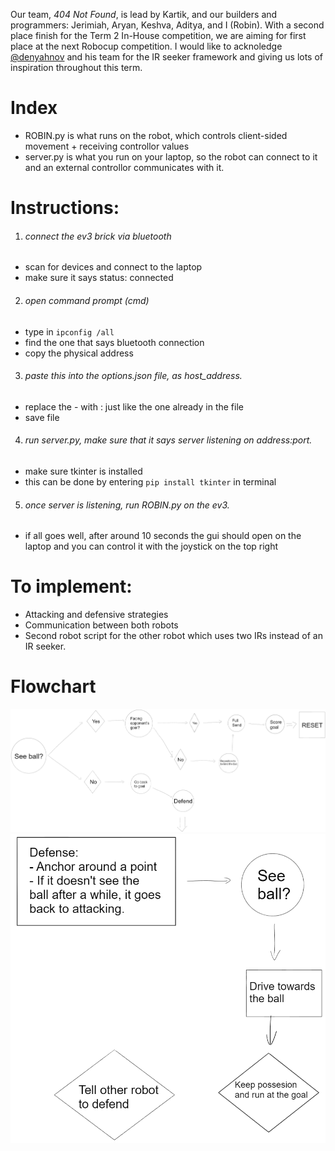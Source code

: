 Our team, *404 Not Found*, is lead by Kartik, and our builders and programmers: Jerimiah, Aryan, Keshva, Aditya, and I (Robin). With a second place finish for the Term 2 In-House competition, we are aiming for first place at the next Robocup competition. I would like to acknoledge [@denyahnov](https://github.com/denyahnov) and his team for the IR seeker framework and giving us lots of inspiration throughout this term.

# Index
  * ROBIN.py is what runs on the robot, which controls client-sided movement + receiving controllor values
  * server.py is what you run on your laptop, so the robot can connect to it and an external controllor communicates with it.

# Instructions:
1. <h6>connect the ev3 brick via bluetooth</h6>
  * scan for devices and connect to the laptop
  * make sure it says status: connected
2. <h6>open command prompt (cmd)</h6>
  * type in `ipconfig /all`
  * find the one that says bluetooth connection
  * copy the physical address
3. <h6>paste this into the options.json file, as host_address.</h6>
  * replace the - with : just like the one already in the file
  * save file
4. <h6>run server.py, make sure that it says server listening on address:port.</h6>
  * make sure tkinter is installed
  * this can be done by entering `pip install tkinter` in terminal
5. <h6>once server is listening, run ROBIN.py on the ev3.</h6>
  * if all goes well, after around 10 seconds the gui should open on the laptop and you can control it with the joystick on the top right

# To implement:
- Attacking and defensive strategies
- Communication between both robots
- Second robot script for the other robot which uses two IRs instead of an IR seeker.

# Flowchart
![Flowchart](/assets/img1.png?raw=true "Flowchart")
![Defense](/assets/img2.png?raw=true "Defense")
